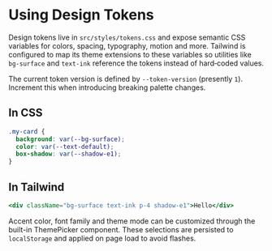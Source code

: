 # Using Design Tokens

Design tokens live in `src/styles/tokens.css` and expose semantic CSS variables
for colors, spacing, typography, motion and more. Tailwind is configured to map
its theme extensions to these variables so utilities like `bg-surface` and
`text-ink` reference the tokens instead of hard‑coded values.

The current token version is defined by `--token-version` (presently `1`).
Increment this when introducing breaking palette changes.

## In CSS

```css
.my-card {
  background: var(--bg-surface);
  color: var(--text-default);
  box-shadow: var(--shadow-e1);
}
```

## In Tailwind

```jsx
<div className="bg-surface text-ink p-4 shadow-e1">Hello</div>
```

Accent color, font family and theme mode can be customized through the built-in
ThemePicker component. These selections are persisted to `localStorage` and
applied on page load to avoid flashes.
